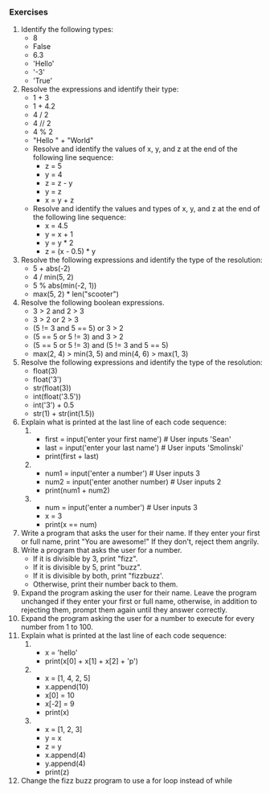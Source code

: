 ### Exercises

1. Identify the following types:
    - 8
    - False
    - 6.3
    - 'Hello'
    - '-3'
    - 'True'
1. Resolve the expressions and identify their type:
    - 1 + 3
    - 1 + 4.2
    - 4 / 2
    - 4 // 2
    - 4 % 2
    - "Hello " + "World"
    - Resolve and identify the values of x, y, and z at the end of the following line sequence:
        - z = 5
        - y = 4
        - z = z - y
        - y = z
        - x = y + z
    - Resolve and identify the values and types of x, y, and z at the end of the following line sequence:
        - x = 4.5
        - y = x + 1
        - y = y * 2
        - z = (x - 0.5) * y
1. Resolve the following expressions and identify the type of the resolution:
    - 5 + abs(-2)
    - 4 / min(5, 2)
    - 5 % abs(min(-2, 1))
    - max(5, 2) * len("scooter")
1. Resolve the following boolean expressions.
    - 3 > 2 and 2 > 3
    - 3 > 2 or 2 > 3
    - (5 != 3 and 5 == 5) or 3 > 2
    - (5 == 5 or 5 != 3) and 3 > 2
    - (5 == 5 or 5 != 3) and (5 != 3 and 5 == 5)
    - max(2, 4) > min(3, 5) and min(4, 6) > max(1, 3)
1. Resolve the following expressions and identify the type of the resolution:
    - float(3)
    - float('3')
    - str(float(3))
    - int(float('3.5'))
    - int('3') + 0.5
    - str(1) + str(int(1.5))
1. Explain what is printed at the last line of each code sequence:
    1.  - first = input('enter your first name') # User inputs 'Sean'
        - last = input('enter your last name') # User inputs 'Smolinski'
        - print(first + last)
    1.  - num1 = input('enter a number') # User inputs 3
        - num2 = input('enter another number) # User inputs 2
        - print(num1 + num2)
    1.  - num = input('enter a number') # User inputs 3
        - x = 3
        - print(x == num)
1.  Write a program that asks the user for their name.  If they enter your first or full name, print "You are awesome!"  If they don't, reject them angrily.
1.  Write a program that asks the user for a number.
    - If it is divisible by 3, print "fizz".
    - If it is divisible by 5, print "buzz".
    - If it is divisible by both, print "fizzbuzz'.
    - Otherwise, print their number back to them.
1. Expand the program asking the user for their name.  Leave the program unchanged if they enter your first or full name, otherwise, in addition to rejecting them, prompt them again until they answer correctly.
1. Expand the program asking the user for a number to execute for every number from 1 to 100.
1. Explain what is printed at the last line of each code sequence:
    1.  - x = 'hello'
        - print(x[0] + x[1] + x[2] + 'p')
    1.  - x = [1, 4, 2, 5]
        - x.append(10)
        - x[0] = 10
        - x[-2] = 9
        - print(x)
    1.  - x = [1, 2, 3]
        - y = x
        - z = y
        - x.append(4)
        - y.append(4)
        - print(z)
1. Change the fizz buzz program to use a for loop instead of while
